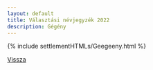```yaml
---
layout: default
title: Választási névjegyzék 2022
description: Gégény
---
```


{% include settlementHTMLs/Geegeeny.html %}

[Vissza](../)